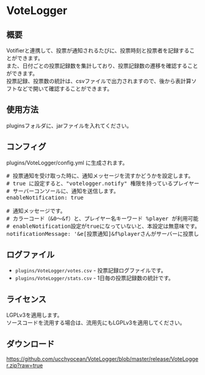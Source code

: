 VoteLogger
==========

概要
----

Votifierと連携して、投票が通知されるたびに、投票時刻と投票者を記録することができます。<br/>
また、日付ごとの投票記録数を集計しており、投票記録数の遷移を確認することができます。<br/>
投票記録、投票数の統計は、csvファイルで出力されますので、後から表計算ソフトなどで開いて確認することができます。

使用方法
--------
pluginsフォルダに、jarファイルを入れてください。

コンフィグ
----------
plugins/VoteLogger/config.yml に生成されます。
<pre>
# 投票通知を受け取った時に、通知メッセージを流すかどうかを設定します。
# true に設定すると、"votelogger.notify" 権限を持っているプレイヤーの画面と、
# サーバーコンソールに、通知を送信します。
enableNotification: true

# 通知メッセージです。
# カラーコード（&0～&f）と、プレイヤー名キーワード %player が利用可能です。
# enableNotification設定がtrueになっていないと、本設定は無意味です。
notificationMessage: '&e[投票通知]&f%playerさんがサーバーに投票しました。'
</pre>

ログファイル
------------
- `plugins/VoteLogger/votes.csv` - 投票記録ログファイルです。
- `plugins/VoteLogger/stats.csv` - 1日毎の投票記録数の統計です。

ライセンス
----------
LGPLv3を適用します。<br/>
ソースコードを流用する場合は、流用先にもLGPLv3を適用してください。

ダウンロード
------------
https://github.com/ucchyocean/VoteLogger/blob/master/release/VoteLogger.zip?raw=true

